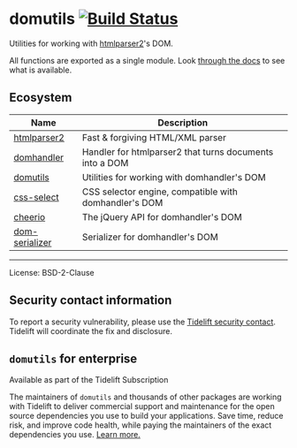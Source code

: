 # domutils [![Build Status](https://travis-ci.com/fb55/domutils.svg?branch=master)](https://travis-ci.com/fb55/domutils)

Utilities for working with [htmlparser2](https://github.com/fb55/htmlparser2)'s DOM.

All functions are exported as a single module. Look [through the docs](https://domutils.js.org/modules.html) to see what is available.

## Ecosystem

| Name                                                          | Description                                             |
| ------------------------------------------------------------- | ------------------------------------------------------- |
| [htmlparser2](https://github.com/fb55/htmlparser2)            | Fast & forgiving HTML/XML parser                        |
| [domhandler](https://github.com/fb55/domhandler)              | Handler for htmlparser2 that turns documents into a DOM |
| [domutils](https://github.com/fb55/domutils)                  | Utilities for working with domhandler's DOM             |
| [css-select](https://github.com/fb55/css-select)              | CSS selector engine, compatible with domhandler's DOM   |
| [cheerio](https://github.com/cheeriojs/cheerio)               | The jQuery API for domhandler's DOM                     |
| [dom-serializer](https://github.com/cheeriojs/dom-serializer) | Serializer for domhandler's DOM                         |

---

License: BSD-2-Clause

## Security contact information

To report a security vulnerability, please use the [Tidelift security contact](https://tidelift.com/security).
Tidelift will coordinate the fix and disclosure.

## `domutils` for enterprise

Available as part of the Tidelift Subscription

The maintainers of `domutils` and thousands of other packages are working with Tidelift to deliver commercial support and maintenance for the open source dependencies you use to build your applications. Save time, reduce risk, and improve code health, while paying the maintainers of the exact dependencies you use. [Learn more.](https://tidelift.com/subscription/pkg/npm-domutils?utm_source=npm-domutils&utm_medium=referral&utm_campaign=enterprise&utm_term=repo)
